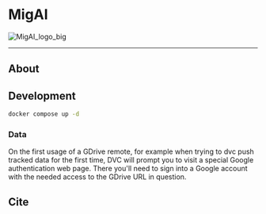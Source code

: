 # MigAI

![MigAI_logo_big](https://github.com/jamnicki/MigAI/assets/56606076/9cd1dbc7-b402-47a4-b4b9-f8538bd8c5a3)

---

## About

## Development

```bash
docker compose up -d
```

### Data
On the first usage of a GDrive remote, for example when trying to dvc push tracked data for the first time, DVC will prompt you to visit a special Google authentication web page. There you'll need to sign into a Google account with the needed access to the GDrive URL in question.

## Cite
